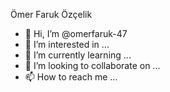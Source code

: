 Ömer Faruk Özçelik
- 👋 Hi, I’m @omerfaruk-47
- 👀 I’m interested in ...
- 🌱 I’m currently learning ...
- 💞️ I’m looking to collaborate on ...
- 📫 How to reach me ...
